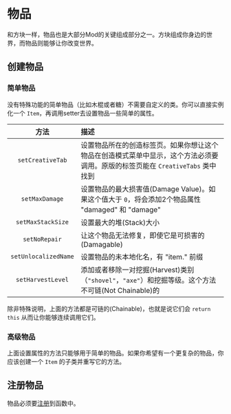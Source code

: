 物品
====

和方块一样，物品也是大部分Mod的关键组成部分之一。方块组成你身边的世界，而物品则能够让你改变世界。

创建物品
-------

### 简单物品

没有特殊功能的简单物品（比如木棍或者糖）不需要自定义的类。你可以直接实例化一个 `Item`，再调用setter去设置物品一些简单的属性。

|         方法         |                  描述                  |
|:----------------------:|:----------------------------------------------|
|    `setCreativeTab`    | 设置物品所在的创造标签页。如果你想让这个物品在创造模式菜单中显示，这个方法必须要调用。原版的标签页能在 `CreativeTabs` 类中找到 |
|     `setMaxDamage`     | 设置物品的最大损害值(Damage Value)。如果这个值大于 `0`，将会添加2个物品属性 "damaged" 和 "damage" |
|    `setMaxStackSize`   | 设置最大的堆(Stack)大小                  |
|      `setNoRepair`     | 让这个物品无法修复，即使它是可损害的(Damagable) |
|  `setUnlocalizedName`  | 设置物品的未本地化名，有 "item." 前缀 |
|    `setHarvestLevel`   | 添加或者移除一对挖掘(Harvest)类别（`"shovel"`，`"axe"`）和挖掘等级。这个方法不可链(Not Chainable)的 |

除非特殊说明，上面的方法都是可链的(Chainable)，也就是说它们会 `return this` 从而让你能够连续调用它们。

### 高级物品

上面设置属性的方法只能够用于简单的物品。如果你希望有一个更复杂的物品，你应该创建一个 `Item` 的子类并重写它的方法。

注册物品
-------

物品必须要[注册][registering]到函数中。

[registering]: ../concepts/registries.md#_2